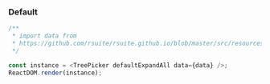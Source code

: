 ### Default

<!--start-code-->

```js
/**
 * import data from
 * https://github.com/rsuite/rsuite.github.io/blob/master/src/resources/data/city.js
 */

const instance = <TreePicker defaultExpandAll data={data} />;
ReactDOM.render(instance);
```

<!--end-code-->

